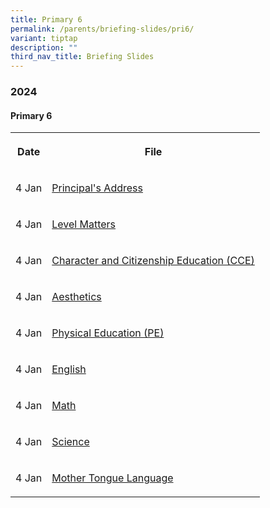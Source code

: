 ```yaml
---
title: Primary 6
permalink: /parents/briefing-slides/pri6/
variant: tiptap
description: ""
third_nav_title: Briefing Slides
---
```

<h3><strong>2024</strong></h3><h4><strong>Primary 6</strong></h4><table><tbody><tr><th rowspan="1" colspan="1"><p>Date</p></th><th rowspan="1" colspan="1"><p>File</p></th></tr><tr><td rowspan="1" colspan="1"><p>4 Jan</p></td><td rowspan="1" colspan="1"><p><a href="/files/Briefing Slides 2024/P6/P6_PTM_Jan_2024_P_s_Address.pdf" rel="noopener noreferrer nofollow" target="_blank">Principal's Address</a></p></td></tr><tr><td rowspan="1" colspan="1"><p>4 Jan</p></td><td rowspan="1" colspan="1"><p><a href="/files/Briefing Slides 2024/P6/P6_PTM_Jan_2024_Level_Matters.pdf" rel="noopener noreferrer nofollow" target="_blank">Level Matters</a></p></td></tr><tr><td rowspan="1" colspan="1"><p>4 Jan</p></td><td rowspan="1" colspan="1"><p><a href="/files/Briefing Slides 2024/P6/P6_PTM_Jan_2024_CCE.pdf" rel="noopener noreferrer nofollow" target="_blank">Character and Citizenship Education (CCE)</a></p></td></tr><tr><td rowspan="1" colspan="1"><p>4 Jan</p></td><td rowspan="1" colspan="1"><p><a href="/files/Briefing Slides 2024/P6/P6_PTM_Jan_2024_Aesthetics.pdf" rel="noopener noreferrer nofollow" target="_blank">Aesthetics</a></p></td></tr><tr><td rowspan="1" colspan="1"><p>4 Jan</p></td><td rowspan="1" colspan="1"><p><a href="/files/Briefing Slides 2024/P6/P6_PTM_Jan_2024_PE.pdf" rel="noopener noreferrer nofollow" target="_blank">Physical Education (PE)</a></p></td></tr><tr><td rowspan="1" colspan="1"><p>4 Jan</p></td><td rowspan="1" colspan="1"><p><a href="/files/Briefing Slides 2024/P6/P6_PTM_Jan_2024_English.pdf" rel="noopener noreferrer nofollow" target="_blank">English</a></p></td></tr><tr><td rowspan="1" colspan="1"><p>4 Jan</p></td><td rowspan="1" colspan="1"><p><a href="/files/Briefing Slides 2024/P6/P6_PTM_Jan_2024_Math.pdf" rel="noopener noreferrer nofollow" target="_blank">Math</a></p></td></tr><tr><td rowspan="1" colspan="1"><p>4 Jan</p></td><td rowspan="1" colspan="1"><p><a href="/files/Briefing Slides 2024/P6/P6_PTM_Jan_2024_Science.pdf" rel="noopener noreferrer nofollow" target="_blank">Science</a></p></td></tr><tr><td rowspan="1" colspan="1"><p>4 Jan</p></td><td rowspan="1" colspan="1"><p><a href="/files/Briefing Slides 2024/P6/P6_PTM_Jan_2024_MT.pdf" rel="noopener noreferrer nofollow" target="_blank">Mother Tongue Language</a></p></td></tr></tbody></table><p></p>